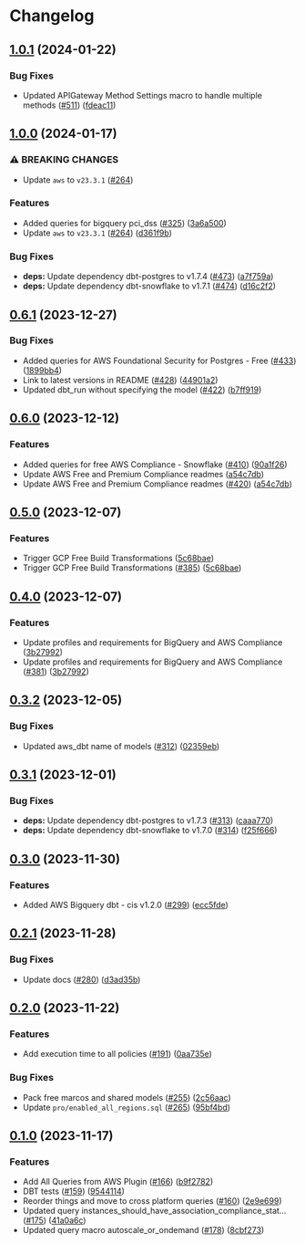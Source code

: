 # Changelog

## [1.0.1](https://github.com/cloudquery/policies-premium/compare/transformation-aws-compliance-free-v1.0.0...transformation-aws-compliance-free-v1.0.1) (2024-01-22)


### Bug Fixes

* Updated APIGateway Method Settings macro to handle multiple methods ([#511](https://github.com/cloudquery/policies-premium/issues/511)) ([fdeac11](https://github.com/cloudquery/policies-premium/commit/fdeac11a029078feb4990b72600ea39e628bca04))

## [1.0.0](https://github.com/cloudquery/policies-premium/compare/transformation-aws-compliance-free-v0.6.1...transformation-aws-compliance-free-v1.0.0) (2024-01-17)


### ⚠ BREAKING CHANGES

* Update `aws` to `v23.3.1` ([#264](https://github.com/cloudquery/policies-premium/issues/264))

### Features

* Added queries for bigquery pci_dss ([#325](https://github.com/cloudquery/policies-premium/issues/325)) ([3a6a500](https://github.com/cloudquery/policies-premium/commit/3a6a5003aed9e082e709999f1bac2c766f6951a4))
* Update `aws` to `v23.3.1` ([#264](https://github.com/cloudquery/policies-premium/issues/264)) ([d361f9b](https://github.com/cloudquery/policies-premium/commit/d361f9bad529167e093c0eca56fc9923adc72fca))


### Bug Fixes

* **deps:** Update dependency dbt-postgres to v1.7.4 ([#473](https://github.com/cloudquery/policies-premium/issues/473)) ([a7f759a](https://github.com/cloudquery/policies-premium/commit/a7f759aaf50a0a9e308fd6be378811a0097925c2))
* **deps:** Update dependency dbt-snowflake to v1.7.1 ([#474](https://github.com/cloudquery/policies-premium/issues/474)) ([d16c2f2](https://github.com/cloudquery/policies-premium/commit/d16c2f29a30e7be5c5d52b02f6fd041e75e0fa9e))

## [0.6.1](https://github.com/cloudquery/policies-premium/compare/transformation-aws-compliance-free-v0.6.0...transformation-aws-compliance-free-v0.6.1) (2023-12-27)


### Bug Fixes

* Added queries for AWS Foundational Security for Postgres - Free ([#433](https://github.com/cloudquery/policies-premium/issues/433)) ([1899bb4](https://github.com/cloudquery/policies-premium/commit/1899bb41f19f70f26da60b48c5f931e75ba85303))
* Link to latest versions in README ([#428](https://github.com/cloudquery/policies-premium/issues/428)) ([44901a2](https://github.com/cloudquery/policies-premium/commit/44901a2be3ada54606fc928010ae9a15aaff7173))
* Updated dbt_run without specifying the model ([#422](https://github.com/cloudquery/policies-premium/issues/422)) ([b7ff919](https://github.com/cloudquery/policies-premium/commit/b7ff91978bd67ef1b859d6aaa012beef1ea84181))

## [0.6.0](https://github.com/cloudquery/policies-premium/compare/transformation-aws-compliance-free-v0.5.0...transformation-aws-compliance-free-v0.6.0) (2023-12-12)


### Features

* Added queries for free AWS Compliance - Snowflake ([#410](https://github.com/cloudquery/policies-premium/issues/410)) ([90a1f26](https://github.com/cloudquery/policies-premium/commit/90a1f266e6a19290d32f241e6bd40646957c9961))
* Update AWS Free and Premium Compliance readmes ([a54c7db](https://github.com/cloudquery/policies-premium/commit/a54c7dbedca502bc6d11baccef51dbb3af5662ea))
* Update AWS Free and Premium Compliance readmes ([#420](https://github.com/cloudquery/policies-premium/issues/420)) ([a54c7db](https://github.com/cloudquery/policies-premium/commit/a54c7dbedca502bc6d11baccef51dbb3af5662ea))

## [0.5.0](https://github.com/cloudquery/policies-premium/compare/transformation-aws-compliance-free-v0.4.0...transformation-aws-compliance-free-v0.5.0) (2023-12-07)


### Features

* Trigger GCP Free Build Transformations ([5c68bae](https://github.com/cloudquery/policies-premium/commit/5c68bae0f30e4e57db5774300488d4b6ddd42c3b))
* Trigger GCP Free Build Transformations ([#385](https://github.com/cloudquery/policies-premium/issues/385)) ([5c68bae](https://github.com/cloudquery/policies-premium/commit/5c68bae0f30e4e57db5774300488d4b6ddd42c3b))

## [0.4.0](https://github.com/cloudquery/policies-premium/compare/transformation-aws-compliance-free-v0.3.2...transformation-aws-compliance-free-v0.4.0) (2023-12-07)


### Features

* Update profiles and requirements for BigQuery and AWS Compliance ([3b27992](https://github.com/cloudquery/policies-premium/commit/3b279927f36fec115535463c403ff887e8b4f812))
* Update profiles and requirements for BigQuery and AWS Compliance ([#381](https://github.com/cloudquery/policies-premium/issues/381)) ([3b27992](https://github.com/cloudquery/policies-premium/commit/3b279927f36fec115535463c403ff887e8b4f812))

## [0.3.2](https://github.com/cloudquery/policies-premium/compare/transformation-aws-compliance-free-v0.3.1...transformation-aws-compliance-free-v0.3.2) (2023-12-05)


### Bug Fixes

* Updated aws_dbt name of models ([#312](https://github.com/cloudquery/policies-premium/issues/312)) ([02359eb](https://github.com/cloudquery/policies-premium/commit/02359eb5a372f139970198f8975d29119c2a0e09))

## [0.3.1](https://github.com/cloudquery/policies-premium/compare/transformation-aws-compliance-free-v0.3.0...transformation-aws-compliance-free-v0.3.1) (2023-12-01)


### Bug Fixes

* **deps:** Update dependency dbt-postgres to v1.7.3 ([#313](https://github.com/cloudquery/policies-premium/issues/313)) ([caaa770](https://github.com/cloudquery/policies-premium/commit/caaa770ed3ea2b4285a2d4af851bb05f1449e9b0))
* **deps:** Update dependency dbt-snowflake to v1.7.0 ([#314](https://github.com/cloudquery/policies-premium/issues/314)) ([f25f666](https://github.com/cloudquery/policies-premium/commit/f25f666163dc65cd7ba1ed067a531b48fff3a729))

## [0.3.0](https://github.com/cloudquery/policies-premium/compare/transformation-aws-compliance-free-v0.2.1...transformation-aws-compliance-free-v0.3.0) (2023-11-30)


### Features

* Added AWS Bigquery dbt - cis v1.2.0 ([#299](https://github.com/cloudquery/policies-premium/issues/299)) ([ecc5fde](https://github.com/cloudquery/policies-premium/commit/ecc5fdec4cac7056ceeee412f303cbfcf695483e))

## [0.2.1](https://github.com/cloudquery/policies-premium/compare/transformation-aws-compliance-free-v0.2.0...transformation-aws-compliance-free-v0.2.1) (2023-11-28)


### Bug Fixes

* Update docs ([#280](https://github.com/cloudquery/policies-premium/issues/280)) ([d3ad35b](https://github.com/cloudquery/policies-premium/commit/d3ad35bc6ac54875e124632194e38b04e490bec9))

## [0.2.0](https://github.com/cloudquery/policies-premium/compare/transformation-aws-compliance-free-v0.1.0...transformation-aws-compliance-free-v0.2.0) (2023-11-22)


### Features

* Add execution time to all policies ([#191](https://github.com/cloudquery/policies-premium/issues/191)) ([0aa735e](https://github.com/cloudquery/policies-premium/commit/0aa735ee397a1f290a1226df378e25d4050289f9))


### Bug Fixes

* Pack free marcos and shared models ([#255](https://github.com/cloudquery/policies-premium/issues/255)) ([2c56aac](https://github.com/cloudquery/policies-premium/commit/2c56aac6e484872f50d0b27b57ff1407da5c5621))
* Update `pro/enabled_all_regions.sql` ([#265](https://github.com/cloudquery/policies-premium/issues/265)) ([95bf4bd](https://github.com/cloudquery/policies-premium/commit/95bf4bdffcd1104343f3a632ee65e40af0b68c41))

## [0.1.0](https://github.com/cloudquery/policies-premium/compare/transformation-aws-compliance-free-v0.0.1...transformation-aws-compliance-free-v0.1.0) (2023-11-17)


### Features

* Add All Queries from AWS Plugin ([#166](https://github.com/cloudquery/policies-premium/issues/166)) ([b9f2782](https://github.com/cloudquery/policies-premium/commit/b9f2782357af336480ab51f5497cd64b6b71a81d))
* DBT tests ([#159](https://github.com/cloudquery/policies-premium/issues/159)) ([9544114](https://github.com/cloudquery/policies-premium/commit/9544114af0cf08fbf6e2c18f32fc609c9b5e0bf3))
* Reorder things and move to cross platform queries ([#160](https://github.com/cloudquery/policies-premium/issues/160)) ([2e9e699](https://github.com/cloudquery/policies-premium/commit/2e9e6995991e12f4e6df7b73e6f7d662b0f56430))
* Updated query instances_should_have_association_compliance_stat… ([#175](https://github.com/cloudquery/policies-premium/issues/175)) ([41a0a6c](https://github.com/cloudquery/policies-premium/commit/41a0a6c1e5bc233f6d0ee8692ea932d67f32bf1d))
* Updated query macro autoscale_or_ondemand ([#178](https://github.com/cloudquery/policies-premium/issues/178)) ([8cbf273](https://github.com/cloudquery/policies-premium/commit/8cbf2730b4fd05f6fb69aa26855fa560955818a6))
